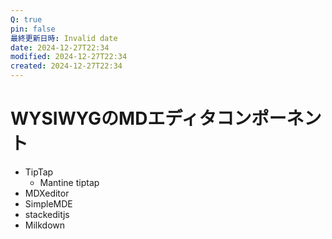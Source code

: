 ```yaml
---
Q: true
pin: false
最終更新日時: Invalid date
date: 2024-12-27T22:34
modified: 2024-12-27T22:34
created: 2024-12-27T22:34
---
```

# WYSIWYGのMDエディタコンポーネント

- TipTap
    - Mantine tiptap
- MDXeditor
- SimpleMDE
- stackeditjs
- Milkdown